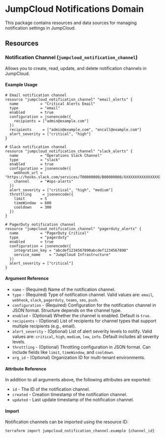 # JumpCloud Notifications Domain

This package contains resources and data sources for managing notification settings in JumpCloud.

## Resources

### Notification Channel (`jumpcloud_notification_channel`)

Allows you to create, read, update, and delete notification channels in JumpCloud.

#### Example Usage

```hcl
# Email notification channel
resource "jumpcloud_notification_channel" "email_alerts" {
  name          = "Critical Alerts Email"
  type          = "email"
  enabled       = true
  configuration = jsonencode({
    recipients = ["admin@example.com"]
  })
  recipients     = ["admin@example.com", "oncall@example.com"]
  alert_severity = ["critical", "high"]
}

# Slack notification channel
resource "jumpcloud_notification_channel" "slack_alerts" {
  name          = "Operations Slack Channel"
  type          = "slack"
  enabled       = true
  configuration = jsonencode({
    webhook_url = "https://hooks.slack.com/services/T00000000/B00000000/XXXXXXXXXXXXXXXXXXXXXXXX"
    channel     = "#ops-alerts"
  })
  alert_severity = ["critical", "high", "medium"]
  throttling     = jsonencode({
    limit       = 5
    timeWindow  = 600
    cooldown    = 300
  })
}

# PagerDuty notification channel
resource "jumpcloud_notification_channel" "pagerduty_alerts" {
  name          = "PagerDuty Critical"
  type          = "pagerduty"
  enabled       = true
  configuration = jsonencode({
    integration_key = "abcdef1234567890abcdef1234567890"
    service_name    = "JumpCloud Infrastructure"
  })
  alert_severity = ["critical"]
}
```

#### Argument Reference

* `name` - (Required) Name of the notification channel.
* `type` - (Required) Type of notification channel. Valid values are: `email`, `webhook`, `slack`, `pagerduty`, `teams`, `sms`, `push`.
* `configuration` - (Required) Configuration for the notification channel in JSON format. Structure depends on the channel type.
* `enabled` - (Optional) Whether the channel is enabled. Default is `true`.
* `recipients` - (Optional) List of recipients for channel types that support multiple recipients (e.g., email).
* `alert_severity` - (Optional) List of alert severity levels to notify. Valid values are: `critical`, `high`, `medium`, `low`, `info`. Default includes all severity levels.
* `throttling` - (Optional) Throttling configuration in JSON format. Can include fields like `limit`, `timeWindow`, and `cooldown`.
* `org_id` - (Optional) Organization ID for multi-tenant environments.

#### Attribute Reference

In addition to all arguments above, the following attributes are exported:

* `id` - The ID of the notification channel.
* `created` - Creation timestamp of the notification channel.
* `updated` - Last update timestamp of the notification channel.

#### Import

Notification channels can be imported using the resource ID:

```
terraform import jumpcloud_notification_channel.example {channel_id}
``` 